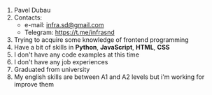 1. Pavel Dubau
2. Contacts:
    * e-mail: <infra.sd@gmail.com>
    * Telegram: <https://t.me/infrasnd>
3. Trying to acquire some knowledge of frontend programming
4. Have a bit of skills in **Python**, **JavaScript**, **HTML**, **CSS**
5. I don't have any code examples at this time
6. I don't have any job experiences
7. Graduated from university
8. My english skills are between A1 and A2 levels but i'm working for improve them
